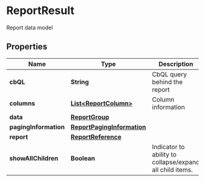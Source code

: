 

# ReportResult

Report data model

## Properties

Name | Type | Description | Notes
------------ | ------------- | ------------- | -------------
**cbQL** | **String** | CbQL query behind the report |  [optional]
**columns** | [**List&lt;ReportColumn&gt;**](ReportColumn.md) | Column information |  [optional]
**data** | [**ReportGroup**](ReportGroup.md) |  |  [optional]
**pagingInformation** | [**ReportPagingInformation**](ReportPagingInformation.md) |  |  [optional]
**report** | [**ReportReference**](ReportReference.md) |  |  [optional]
**showAllChildren** | **Boolean** | Indicator to ability to collapse/expand all child items. |  [optional]



